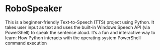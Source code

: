 # RoboSpeaker
This is a beginner-friendly Text-to-Speech (TTS) project using Python. It takes user input as text and uses the built-in Windows Speech API (via PowerShell) to speak the sentence aloud.  It’s a fun and interactive way to learn:  How Python interacts with the operating system  PowerShell command execution  
